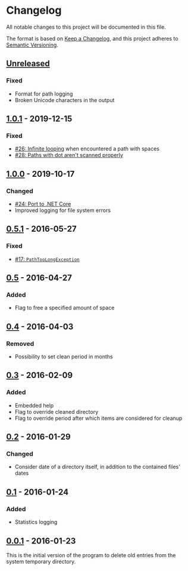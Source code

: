 ﻿# Changelog
All notable changes to this project will be documented in this file.

The format is based on [Keep a Changelog](https://keepachangelog.com/en/1.0.0/),
and this project adheres to [Semantic
Versioning](https://semver.org/spec/v2.0.0.html).

## [Unreleased]
### Fixed
- Format for path logging
- Broken Unicode characters in the output

## [1.0.1] - 2019-12-15
### Fixed
- [#26: Infinite looping](https://github.com/ForNeVeR/Vacuum/issues/26) when
  encountered a path with spaces
- [#28: Paths with dot aren't scanned
  properly](https://github.com/ForNeVeR/Vacuum/issues/28)

## [1.0.0] - 2019-10-17
### Changed
- [#24: Port to .NET Core](https://github.com/ForNeVeR/Vacuum/issues/24)
- Improved logging for file system errors

## [0.5.1] - 2016-05-27
### Fixed
- [#17: `PathTooLongException`](https://github.com/ForNeVeR/Vacuum/issues/17)

## [0.5] - 2016-04-27
### Added
- Flag to free a specified amount of space

## [0.4] - 2016-04-03
### Removed
- Possibility to set clean period in months

## [0.3] - 2016-02-09
### Added
- Embedded help
- Flag to override cleaned directory
- Flag to override period after which items are considered for cleanup

## [0.2] - 2016-01-29
### Changed
- Consider date of a directory itself, in addition to the contained files' dates

## [0.1] - 2016-01-24
### Added
- Statistics logging

## [0.0.1] - 2016-01-23
This is the initial version of the program to delete old entries from the system
temporary directory.

[0.0.1]: https://github.com/ForNeVeR/Vacuum/releases/tag/0.0.1
[0.1]: https://github.com/ForNeVeR/Vacuum/compare/0.0.1...0.1
[0.2]: https://github.com/ForNeVeR/Vacuum/compare/0.1...0.2
[0.3]: https://github.com/ForNeVeR/Vacuum/compare/0.2...0.3
[0.4]: https://github.com/ForNeVeR/Vacuum/compare/0.3...0.4
[0.5]: https://github.com/ForNeVeR/Vacuum/compare/0.4...0.5
[0.5.1]: https://github.com/ForNeVeR/Vacuum/compare/0.5...0.5.1
[1.0.0]: https://github.com/ForNeVeR/Vacuum/compare/0.5.1...1.0.0
[1.0.1]: https://github.com/ForNeVeR/Vacuum/compare/1.0.0...1.0.1
[Unreleased]: https://github.com/ForNeVeR/Vacuum/compare/1.0.1...HEAD
